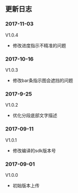 ## 更新日志
### 2017-11-03

V1.0.4

- 修改进度指示不精准的问题

### 2017-10-16

V1.0.3

- 修改bar条指示图会遮挡的问题

### 2017-9-25

V1.0.2

- 优化分段底部文字描述

### 2017-09-11

V1.0.1

- 修改编译的sdk版本号

### 2017-09-01

V1.0.0

- 初始版本上传